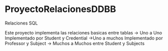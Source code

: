 # ProyectoRelacionesDDBB
Relaciones SQL

Este proyecto implementa las relaciones basicas entre tablas
-> Uno a Uno Implementado por Student y Credential
->Uno a muchos Implementado por Professor y Subject
-> Muchos a Muchos entre Student y Subjects
